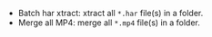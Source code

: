 - Batch har xtract: xtract all `*.har` file(s) in a folder.
- Merge all MP4: merge all `*.mp4` file(s) in a folder.